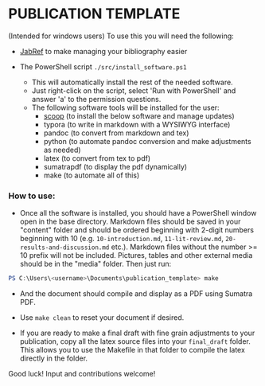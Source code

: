 # PUBLICATION TEMPLATE
(Intended for windows users) To use this you will need the following:

- [JabRef](https://www.jabref.org/) to make managing your bibliography easier

- The PowerShell script `./src/install_software.ps1` 
  - This will automatically install the rest of the needed software.
  - Just right-click on the script, select 'Run with PowerShell' and answer 'a' to the permission questions.
  - The following software tools will be installed for the user:
    - [scoop](https://scoop.sh/) (to install the below software and manage updates)
    - typora (to write in markdown with a WYSIWYG interface)
    - pandoc (to convert from markdown and tex)
    - python (to automate pandoc conversion and make adjustments as needed)
    - latex (to convert from tex to pdf)
    - sumatrapdf (to display the pdf dynamically)
    - make (to automate all of this)

### How to use:

- Once all the software is installed, you should have a PowerShell window open in the base directory. Markdown files should be saved in your "content" folder and should be ordered beginning with 2-digit numbers beginning with 10 (e.g. `10-introduction.md`, `11-lit-review.md`, `20-results-and-discussion.md` etc.). Markdown files without the number >= 10 prefix will not be included. Pictures, tables and other external media should be in the "media" folder. Then just run:

```powershell
PS C:\Users\<username>\Documents\publication_template> make
```

- And the document should compile and display as a PDF using Sumatra PDF.

- Use `make clean` to reset your document if desired.

- If you are ready to make a final draft with fine grain adjustments to your publication, copy all the latex source files into your `final_draft` folder. This allows you to use the Makefile in that folder to compile the latex directly in the folder.


Good luck! Input and contributions welcome!

